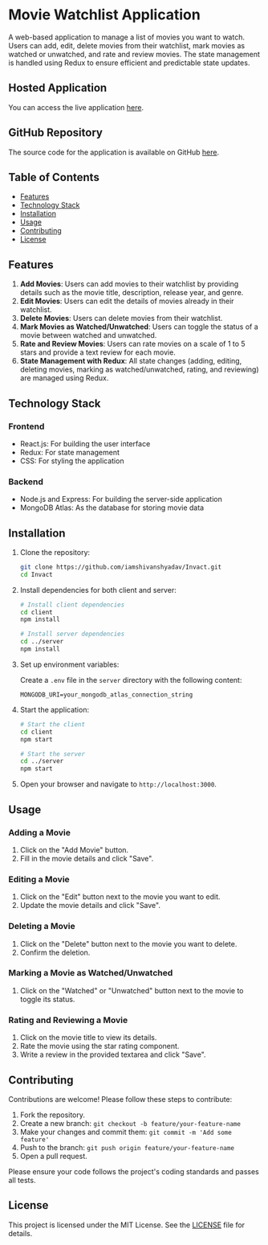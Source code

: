 

# Movie Watchlist Application

A web-based application to manage a list of movies you want to watch. Users can add, edit, delete movies from their watchlist, mark movies as watched or unwatched, and rate and review movies. The state management is handled using Redux to ensure efficient and predictable state updates.

## Hosted Application

You can access the live application [here](https://invact.onrender.com).

## GitHub Repository

The source code for the application is available on GitHub [here](https://github.com/iamshivanshyadav/Invact).

## Table of Contents

- [Features](#features)
- [Technology Stack](#technology-stack)
- [Installation](#installation)
- [Usage](#usage)
- [Contributing](#contributing)
- [License](#license)

## Features

1. **Add Movies**: Users can add movies to their watchlist by providing details such as the movie title, description, release year, and genre.
2. **Edit Movies**: Users can edit the details of movies already in their watchlist.
3. **Delete Movies**: Users can delete movies from their watchlist.
4. **Mark Movies as Watched/Unwatched**: Users can toggle the status of a movie between watched and unwatched.
5. **Rate and Review Movies**: Users can rate movies on a scale of 1 to 5 stars and provide a text review for each movie.
6. **State Management with Redux**: All state changes (adding, editing, deleting movies, marking as watched/unwatched, rating, and reviewing) are managed using Redux.

## Technology Stack

### Frontend

- React.js: For building the user interface
- Redux: For state management
- CSS: For styling the application

### Backend

- Node.js and Express: For building the server-side application
- MongoDB Atlas: As the database for storing movie data

## Installation

1. Clone the repository:

    ```bash
    git clone https://github.com/iamshivanshyadav/Invact.git
    cd Invact
    ```

2. Install dependencies for both client and server:

    ```bash
    # Install client dependencies
    cd client
    npm install

    # Install server dependencies
    cd ../server
    npm install
    ```

3. Set up environment variables:

    Create a `.env` file in the `server` directory with the following content:

    ```plaintext
    MONGODB_URI=your_mongodb_atlas_connection_string
    ```

4. Start the application:

    ```bash
    # Start the client
    cd client
    npm start

    # Start the server
    cd ../server
    npm start
    ```

5. Open your browser and navigate to `http://localhost:3000`.

## Usage

### Adding a Movie

1. Click on the "Add Movie" button.
2. Fill in the movie details and click "Save".

### Editing a Movie

1. Click on the "Edit" button next to the movie you want to edit.
2. Update the movie details and click "Save".

### Deleting a Movie

1. Click on the "Delete" button next to the movie you want to delete.
2. Confirm the deletion.

### Marking a Movie as Watched/Unwatched

1. Click on the "Watched" or "Unwatched" button next to the movie to toggle its status.

### Rating and Reviewing a Movie

1. Click on the movie title to view its details.
2. Rate the movie using the star rating component.
3. Write a review in the provided textarea and click "Save".

## Contributing

Contributions are welcome! Please follow these steps to contribute:

1. Fork the repository.
2. Create a new branch: `git checkout -b feature/your-feature-name`
3. Make your changes and commit them: `git commit -m 'Add some feature'`
4. Push to the branch: `git push origin feature/your-feature-name`
5. Open a pull request.

Please ensure your code follows the project's coding standards and passes all tests.

## License

This project is licensed under the MIT License. See the [LICENSE](LICENSE) file for details.
